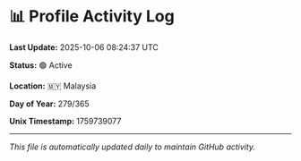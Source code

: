 # 📊 Profile Activity Log

**Last Update:** 2025-10-06 08:24:37 UTC

**Status:** 🟢 Active

**Location:** 🇲🇾 Malaysia

**Day of Year:** 279/365

**Unix Timestamp:** 1759739077

---

*This file is automatically updated daily to maintain GitHub activity.*
